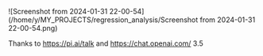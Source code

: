 ![Screenshot from 2024-01-31 22-00-54](/home/y/MY_PROJECTS/regression_analysis/Screenshot from 2024-01-31 22-00-54.png)



Thanks to https://pi.ai/talk and https://chat.openai.com/ 3.5
